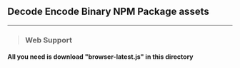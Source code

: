 ## Decode Encode Binary NPM Package assets
-----
> ###  Web Support
#### All you need is download **"browser-latest.js"** in this directory
